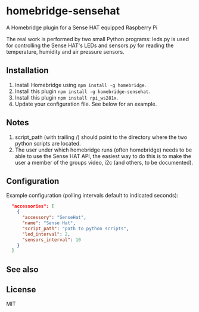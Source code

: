 # homebridge-sensehat

A Homebridge plugin for a Sense HAT equipped Raspberry Pi

The real work is performed by two small Python programs: leds.py is used for controlling the Sense HAT's LEDs and sensors.py for reading the temperature, humidity and air pressure sensors.

## Installation
1.	Install Homebridge using `npm install -g homebridge`.
2.	Install this plugin `npm install -g homebridge-sensehat`.
3.  Install this plugin `npm install rpi_ws281x`.
4.	Update your configuration file. See below for an example.

## Notes
1. script_path (with trailing /) should point to the directory where the two python scripts are located.
2. The user under which homebridge runs (often homebridge) needs to be able to use the Sense HAT API, the easiest way to do this is to make the user a member of the groups video, i2c (and others, to be documented).

## Configuration

Example configuration (polling intervals default to indicated seconds):

```json
  "accessories": [
    {
      "accessory": "SenseHat",
      "name": "Sense Hat",
      "script_path": "path to python scripts",
      "led_interval": 2,
      "sensors_interval": 10
    }
  ]
```

## See also

## License

MIT
